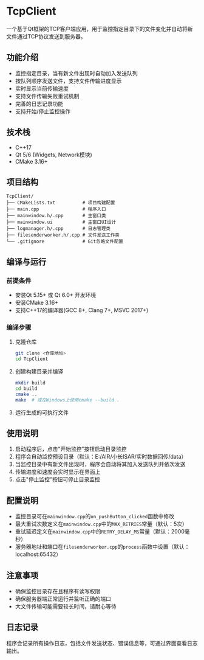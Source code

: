 # TcpClient

一个基于Qt框架的TCP客户端应用，用于监控指定目录下的文件变化并自动将新文件通过TCP协议发送到服务器。

## 功能介绍

- 监控指定目录，当有新文件出现时自动加入发送队列
- 按队列顺序发送文件，支持文件传输进度显示
- 实时显示当前传输速度
- 支持文件传输失败重试机制
- 完善的日志记录功能
- 支持开始/停止监控操作

## 技术栈

- C++17
- Qt 5/6 (Widgets, Network模块)
- CMake 3.16+

## 项目结构

```
TcpClient/
├── CMakeLists.txt          # 项目构建配置
├── main.cpp                # 程序入口
├── mainwindow.h/.cpp       # 主窗口类
├── mainwindow.ui           # 主窗口UI设计
├── logmanager.h/.cpp       # 日志管理类
├── filesenderworker.h/.cpp # 文件发送工作类
└── .gitignore              # Git忽略文件配置
```

## 编译与运行

### 前提条件

- 安装Qt 5.15+ 或 Qt 6.0+ 开发环境
- 安装CMake 3.16+
- 支持C++17的编译器(GCC 8+, Clang 7+, MSVC 2017+)

### 编译步骤

1. 克隆仓库
   ```bash
   git clone <仓库地址>
   cd TcpClient
   ```

2. 创建构建目录并编译
   ```bash
   mkdir build
   cd build
   cmake ..
   make  # 或在Windows上使用cmake --build .
   ```

3. 运行生成的可执行文件

## 使用说明

1. 启动程序后，点击"开始监控"按钮启动目录监控
2. 程序会自动监控预设目录（默认：E:/AIR/小长ISAR/实时数据回传/data）
3. 当监控目录中有新文件出现时，程序会自动将其加入发送队列并依次发送
4. 传输进度和速度会实时显示在界面上
5. 点击"停止监控"按钮可停止目录监控

## 配置说明

- 监控目录可在`mainwindow.cpp`的`on_pushButton_clicked`函数中修改
- 最大重试次数定义在`mainwindow.cpp`中的`MAX_RETRIES`常量（默认：5次）
- 重试延迟定义在`mainwindow.cpp`中的`RETRY_DELAY_MS`常量（默认：2000毫秒）
- 服务器地址和端口在`filesenderworker.cpp`的`process`函数中设置（默认：localhost:65432）

## 注意事项

- 确保监控目录存在且程序有读写权限
- 确保服务器端正常运行并监听正确的端口
- 大文件传输可能需要较长时间，请耐心等待

## 日志记录

程序会记录所有操作日志，包括文件发送状态、错误信息等，可通过界面查看日志输出。